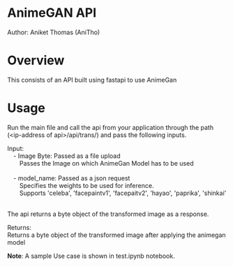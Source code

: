 # AnimeGAN API

Author: Aniket Thomas (AniTho)

# Overview

This consists of an API built using fastapi to use AnimeGan 

# Usage

Run the main file and call the api from your application through the path (\<ip-address of api>/api/trans/) and pass the following inputs.

Input:<br> 
&emsp;- Image Byte: Passed as a file upload<br>
&emsp;&emsp;Passes the Image on which AnimeGan Model has to be used <br>
<br>
&emsp;- model_name: Passed as a json request <br>
&emsp;&emsp;Specifies the weights to be used for inference. <br>
&emsp;&emsp;Supports 'celeba', 'facepaintv1', 'facepaitv2', 'hayao', 'paprika', 'shinkai'
<br>
<br>

The api returns a byte object of the transformed image as a response.

Returns:<br>
Returns a byte object of the transformed image after applying the animegan model

<strong>Note</strong>: A sample Use case is shown in test.ipynb notebook.